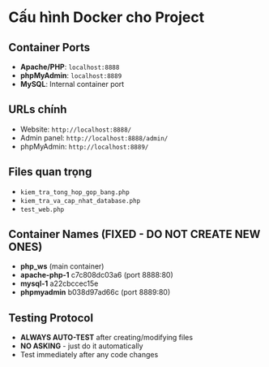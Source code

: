 # Cấu hình Docker cho Project

## Container Ports

- **Apache/PHP**: `localhost:8888`
- **phpMyAdmin**: `localhost:8889`
- **MySQL**: Internal container port

## URLs chính

- Website: `http://localhost:8888/`
- Admin panel: `http://localhost:8888/admin/`
- phpMyAdmin: `http://localhost:8889/`

## Files quan trọng

- `kiem_tra_tong_hop_gop_bang.php`
- `kiem_tra_va_cap_nhat_database.php`
- `test_web.php`

## Container Names (FIXED - DO NOT CREATE NEW ONES)

- **php_ws** (main container)
- **apache-php-1** c7c808dc03a6 (port 8888:80)
- **mysql-1** a22cbccec15e
- **phpmyadmin** b038d97ad66c (port 8889:80)

## Testing Protocol

- **ALWAYS AUTO-TEST** after creating/modifying files
- **NO ASKING** - just do it automatically
- Test immediately after any code changes

